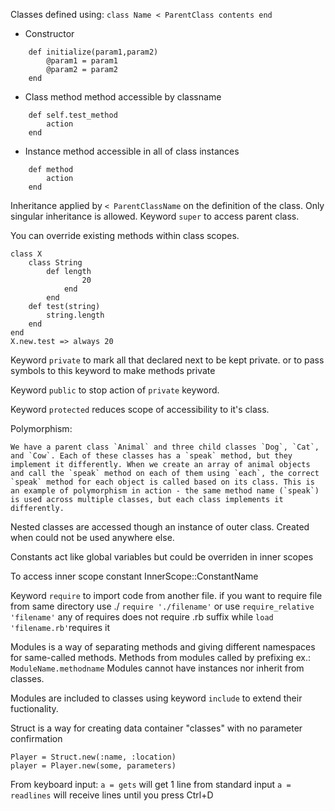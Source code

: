 Classes defined using:
	```class Name < ParentClass
		contents
	end```

* Constructor
```
	def initialize(param1,param2)
		@param1 = param1
		@param2 = param2
	end
```

* Class method
	method accessible by classname
```
	def self.test_method
		action
	end
```

* Instance method
	accessible in all of class instances
```
	def method
		action
	end
```


Inheritance applied by `< ParentClassName` on the definition of the class. Only singular inheritance is allowed.
Keyword `super` to access parent class.

You can override existing methods within class scopes.
```
class X
	class String
		def length
				20
			end
		end
	def test(string)
		string.length
	end
end
X.new.test => always 20
```

Keyword `private` to mark all that 
declared next to be kept private.
	or to pass symbols to this keyword to make methods private

Keyword `public` to stop action of `private` keyword.

Keyword `protected` reduces scope of accessibility to it's class.

Polymorphism:
```
We have a parent class `Animal` and three child classes `Dog`, `Cat`, and `Cow`. Each of these classes has a `speak` method, but they implement it differently. When we create an array of animal objects and call the `speak` method on each of them using `each`, the correct `speak` method for each object is called based on its class. This is an example of polymorphism in action - the same method name (`speak`) is used across multiple classes, but each class implements it differently.
```

Nested classes are accessed though an instance of outer class. Created when could not be used anywhere else.

Constants act like global variables but could be overriden in inner scopes 

To access inner scope constant InnerScope::ConstantName 

Keyword `require` to import code from another file.
if you want to require file from same directory use ./
	`require './filename'`
or use 
`require_relative 'filename'`
any of requires does not require .rb suffix
while
`load 'filename.rb'`requires it


Modules is a way of separating methods and giving different namespaces for same-called methods.
Methods from modules called by prefixing ex.: 
	`ModuleName.methodname`
Modules cannot have instances nor inherit from classes.

Modules are included to classes using keyword `include` to extend their fuctionality.


Struct is a way for creating data container "classes" with no parameter confirmation

```
Player = Struct.new(:name, :location)
player = Player.new(some, parameters)
```

From keyboard input:
`a = gets` 
	will get 1 line from standard input
`a = readlines`
	will receive lines until you press Ctrl+D
	